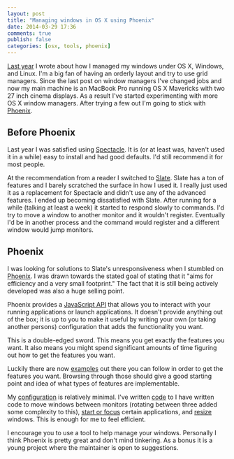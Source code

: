 ```yaml
---
layout: post
title: "Managing windows in OS X using Phoenix"
date: 2014-03-29 17:36
comments: true
publish: false
categories: [osx, tools, phoenix]
---
```


[Last year](http://jakemccrary.com/blog/2013/04/15/manage-your-workspace-with-grids-under-linux-osx-and-windows/)
I wrote about how I managed my windows under OS X, Windows, and Linux.
I'm a big fan of having an orderly layout and try to use grid
managers. Since the last post on window managers I've changed jobs and
now my main machine is an MacBook Pro running OS X Mavericks with two
27 inch cinema displays. As a result I've started experimenting with
more OS X window managers. After trying a few out I'm going to stick
with [Phoenix](https://github.com/sdegutis/Phoenix).

## Before Phoenix ##

Last year I was satisfied using [Spectacle](http://spectacleapp.com/).
It is (or at least was, haven't used it in a while) easy to install
and had good defaults. I'd still recommend it for most people.

At the recommendation from a reader I switched to
[Slate](https://github.com/jigish/slate). Slate has a ton of features
and I barely scratched the surface in how I used it. I really just
used it as a replacement for Spectacle and didn't use any of the
advanced features. I ended up becoming dissatisfied with Slate. After
running for a while (talking at least a week) it started to respond
slowly to commands. I'd try to move a window to another monitor and it
wouldn't register. Eventually I'd be in another process and the
command would register and a different window would jump monitors.

## Phoenix ##

I was looking for solutions to Slate's unresponsiveness when I stumbled
on [Phoenix](https://github.com/sdegutis/Phoenix). I was drawn towards
the stated goal of stating that it "aims for efficiency and a very
small footprint." The fact that it is still being actively developed
was also a huge selling point.

Phoenix provides a
[JavaScript API](https://github.com/sdegutis/Phoenix/wiki/JavaScript-API-documentation)
that allows you to interact with your running applications or launch
applications. It doesn't provide anything out of the box; it is up to
you to make it useful by writing your own (or taking another persons)
configuration that adds the functionality you want.

This is a double-edged sword. This means you get exactly the features
you want. It also means you might spend significant amounts of time
figuring out how to get the features you want.

Luckily there are now
[examples](https://github.com/sdegutis/Phoenix/wiki) out there you can
follow in order to get the features you want. Browsing through those
should give a good starting point and idea of what types of features
are implementable.

My
[configuration](https://github.com/jakemcc/dotfiles/blob/master/phoenix.js)
is relatively minimal. I've written
[code](https://github.com/jakemcc/dotfiles/blob/master/phoenix.js#L42-L87)
to I have written code to move windows between monitors (rotating
between three added some complexity to this),
[start or focus](https://github.com/jakemcc/dotfiles/blob/master/phoenix.js#L90-L122)
certain applications, and
[resize](https://github.com/jakemcc/dotfiles/blob/master/phoenix.js#L11-L37)
windows. This is enough for me to feel efficient.

I encourage you to use a tool to help manage your windows. Personally
I think Phoenix is pretty great and don't mind tinkering. As a bonus
it is a young project where the maintainer is open to suggestions.
